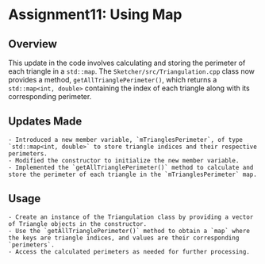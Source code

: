 # Assignment11: Using Map

## Overview

This update in the code involves calculating and storing the perimeter of each triangle in a `std::map`. The `Sketcher/src/Triangulation.cpp` class now provides a method, `getAllTrianglePerimeter()`, which returns a `std::map<int, double>` containing the index of each triangle along with its corresponding perimeter.

## Updates Made

    - Introduced a new member variable, `mTrianglesPerimeter`, of type `std::map<int, double>` to store triangle indices and their respective perimeters.
    - Modified the constructor to initialize the new member variable.
    - Implemented the `getAllTrianglePerimeter()` method to calculate and store the perimeter of each triangle in the `mTrianglesPerimeter` map.

## Usage

    - Create an instance of the Triangulation class by providing a vector of Triangle objects in the constructor.
    - Use the `getAllTrianglePerimeter()` method to obtain a `map` where the keys are triangle indices, and values are their corresponding `perimeters`.
    - Access the calculated perimeters as needed for further processing.
